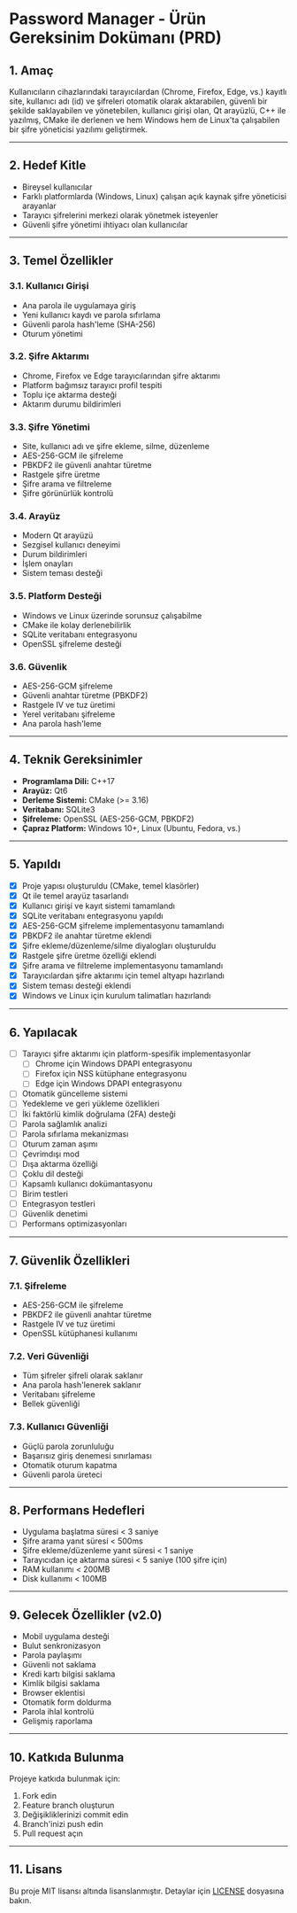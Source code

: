# Password Manager - Ürün Gereksinim Dokümanı (PRD)

## 1. Amaç
Kullanıcıların cihazlarındaki tarayıcılardan (Chrome, Firefox, Edge, vs.) kayıtlı site, kullanıcı adı (id) ve şifreleri otomatik olarak aktarabilen, güvenli bir şekilde saklayabilen ve yönetebilen, kullanıcı girişi olan, Qt arayüzlü, C++ ile yazılmış, CMake ile derlenen ve hem Windows hem de Linux'ta çalışabilen bir şifre yöneticisi yazılımı geliştirmek.

---

## 2. Hedef Kitle
- Bireysel kullanıcılar
- Farklı platformlarda (Windows, Linux) çalışan açık kaynak şifre yöneticisi arayanlar
- Tarayıcı şifrelerini merkezi olarak yönetmek isteyenler
- Güvenli şifre yönetimi ihtiyacı olan kullanıcılar

---

## 3. Temel Özellikler

### 3.1. Kullanıcı Girişi
- Ana parola ile uygulamaya giriş
- Yeni kullanıcı kaydı ve parola sıfırlama
- Güvenli parola hash'leme (SHA-256)
- Oturum yönetimi

### 3.2. Şifre Aktarımı
- Chrome, Firefox ve Edge tarayıcılarından şifre aktarımı
- Platform bağımsız tarayıcı profil tespiti
- Toplu içe aktarma desteği
- Aktarım durumu bildirimleri

### 3.3. Şifre Yönetimi
- Site, kullanıcı adı ve şifre ekleme, silme, düzenleme
- AES-256-GCM ile şifreleme
- PBKDF2 ile güvenli anahtar türetme
- Rastgele şifre üretme
- Şifre arama ve filtreleme
- Şifre görünürlük kontrolü

### 3.4. Arayüz
- Modern Qt arayüzü
- Sezgisel kullanıcı deneyimi
- Durum bildirimleri
- İşlem onayları
- Sistem teması desteği

### 3.5. Platform Desteği
- Windows ve Linux üzerinde sorunsuz çalışabilme
- CMake ile kolay derlenebilirlik
- SQLite veritabanı entegrasyonu
- OpenSSL şifreleme desteği

### 3.6. Güvenlik
- AES-256-GCM şifreleme
- Güvenli anahtar türetme (PBKDF2)
- Rastgele IV ve tuz üretimi
- Yerel veritabanı şifreleme
- Ana parola hash'leme

---

## 4. Teknik Gereksinimler

- **Programlama Dili:** C++17
- **Arayüz:** Qt6
- **Derleme Sistemi:** CMake (>= 3.16)
- **Veritabanı:** SQLite3
- **Şifreleme:** OpenSSL (AES-256-GCM, PBKDF2)
- **Çapraz Platform:** Windows 10+, Linux (Ubuntu, Fedora, vs.)

---

## 5. Yapıldı

- [x] Proje yapısı oluşturuldu (CMake, temel klasörler)
- [x] Qt ile temel arayüz tasarlandı
- [x] Kullanıcı girişi ve kayıt sistemi tamamlandı
- [x] SQLite veritabanı entegrasyonu yapıldı
- [x] AES-256-GCM şifreleme implementasyonu tamamlandı
- [x] PBKDF2 ile anahtar türetme eklendi
- [x] Şifre ekleme/düzenleme/silme diyalogları oluşturuldu
- [x] Rastgele şifre üretme özelliği eklendi
- [x] Şifre arama ve filtreleme implementasyonu tamamlandı
- [x] Tarayıcılardan şifre aktarımı için temel altyapı hazırlandı
- [x] Sistem teması desteği eklendi
- [x] Windows ve Linux için kurulum talimatları hazırlandı

---

## 6. Yapılacak

- [ ] Tarayıcı şifre aktarımı için platform-spesifik implementasyonlar
  - [ ] Chrome için Windows DPAPI entegrasyonu
  - [ ] Firefox için NSS kütüphane entegrasyonu
  - [ ] Edge için Windows DPAPI entegrasyonu
- [ ] Otomatik güncelleme sistemi
- [ ] Yedekleme ve geri yükleme özellikleri
- [ ] İki faktörlü kimlik doğrulama (2FA) desteği
- [ ] Parola sağlamlık analizi
- [ ] Parola sıfırlama mekanizması
- [ ] Oturum zaman aşımı
- [ ] Çevrimdışı mod
- [ ] Dışa aktarma özelliği
- [ ] Çoklu dil desteği
- [ ] Kapsamlı kullanıcı dokümantasyonu
- [ ] Birim testleri
- [ ] Entegrasyon testleri
- [ ] Güvenlik denetimi
- [ ] Performans optimizasyonları

---

## 7. Güvenlik Özellikleri

### 7.1. Şifreleme
- AES-256-GCM ile şifreleme
- PBKDF2 ile güvenli anahtar türetme
- Rastgele IV ve tuz üretimi
- OpenSSL kütüphanesi kullanımı

### 7.2. Veri Güvenliği
- Tüm şifreler şifreli olarak saklanır
- Ana parola hash'lenerek saklanır
- Veritabanı şifreleme
- Bellek güvenliği

### 7.3. Kullanıcı Güvenliği
- Güçlü parola zorunluluğu
- Başarısız giriş denemesi sınırlaması
- Otomatik oturum kapatma
- Güvenli parola üreteci

---

## 8. Performans Hedefleri

- Uygulama başlatma süresi < 3 saniye
- Şifre arama yanıt süresi < 500ms
- Şifre ekleme/düzenleme yanıt süresi < 1 saniye
- Tarayıcıdan içe aktarma süresi < 5 saniye (100 şifre için)
- RAM kullanımı < 200MB
- Disk kullanımı < 100MB

---

## 9. Gelecek Özellikler (v2.0)

- Mobil uygulama desteği
- Bulut senkronizasyon
- Parola paylaşımı
- Güvenli not saklama
- Kredi kartı bilgisi saklama
- Kimlik bilgisi saklama
- Browser eklentisi
- Otomatik form doldurma
- Parola ihlal kontrolü
- Gelişmiş raporlama

---

## 10. Katkıda Bulunma

Projeye katkıda bulunmak için:
1. Fork edin
2. Feature branch oluşturun
3. Değişikliklerinizi commit edin
4. Branch'inizi push edin
5. Pull request açın

---

## 11. Lisans

Bu proje MIT lisansı altında lisanslanmıştır. Detaylar için [LICENSE](LICENSE) dosyasına bakın.